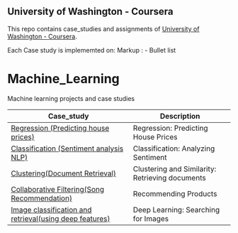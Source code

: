University of Washington - Coursera
---

This repo contains case_studies and assignments of [University of Washington - Coursera](https://www.coursera.org/uw).

Each Case study is implememted on:
Markup : - Bullet list

# Machine_Learning
Machine learning projects and case studies

| Case_study | Description |
|--------------------------------------------------------------------------------------------------------------|-------------------------------------------------------------------------------------------------------------------------------------------------------------------|
| [Regression (Predicting house prices)](https://github.com/Shreyas-Gururaj/Machine_Learning/tree/master/Regression%20(Predicting%20house%20prices)) | Regression: Predicting House Prices |
| [Classification (Sentiment analysis NLP)](https://github.com/Shreyas-Gururaj/Machine_Learning/tree/master/Classification%20(Sentiment%20analysis%20NLP)) | Classification: Analyzing Sentiment |
| [Clustering(Document Retrieval)](https://github.com/Shreyas-Gururaj/Machine_Learning/tree/master/Clustering(Document%20Retrieval)) | Clustering and Similarity: Retrieving documents |
| [Collaborative Filtering(Song Recommendation)](https://github.com/Shreyas-Gururaj/Machine_Learning/tree/master/Collaborative%20Filtering(Song%20Recommendation)) | Recommending Products |
| [Image classification and retrieval(using deep features)](https://github.com/Shreyas-Gururaj/Machine_Learning/tree/master/Image%20classification%20and%20retrieval(using%20deep%20features)) | Deep Learning: Searching for Images |
